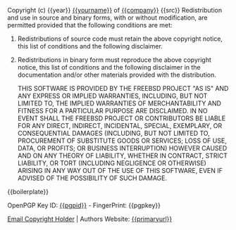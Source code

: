 Copyright (c) {{year}} [{{yourname}}]({{url}}) of [{{company}}]({{companyurl}})
{{src}}
Redistribution and use in source and binary forms, with or without modification, are permitted provided that the following conditions are met:

1. Redistributions of source code must retain the above copyright notice, this list of conditions and the following disclaimer.
2. Redistributions in binary form must reproduce the above copyright notice, this list of conditions and the following disclaimer in the documentation and/or other materials provided with the distribution.

    THIS SOFTWARE IS PROVIDED BY THE FREEBSD PROJECT "AS IS" AND ANY EXPRESS OR IMPLIED
    WARRANTIES, INCLUDING, BUT NOT LIMITED TO, THE IMPLIED WARRANTIES OF MERCHANTABILITY
    AND FITNESS FOR A PARTICULAR PURPOSE ARE DISCLAIMED. IN NO EVENT SHALL THE FREEBSD
    PROJECT OR CONTRIBUTORS BE LIABLE FOR ANY DIRECT, INDIRECT, INCIDENTAL, SPECIAL,
    EXEMPLARY, OR CONSEQUENTIAL DAMAGES (INCLUDING, BUT NOT LIMITED TO, PROCUREMENT OF
    SUBSTITUTE GOODS OR SERVICES; LOSS OF USE, DATA, OR PROFITS; OR BUSINESS INTERRUPTION)
    HOWEVER CAUSED AND ON ANY THEORY OF LIABILITY, WHETHER IN CONTRACT, STRICT LIABILITY,
    OR TORT (INCLUDING NEGLIGENCE OR OTHERWISE) ARISING IN ANY WAY OUT OF THE USE OF THIS
    SOFTWARE, EVEN IF ADVISED OF THE POSSIBILITY OF SUCH DAMAGE.

{{boilerplate}}

OpenPGP Key ID: [{{pgpid}}]({{pgpurl}}) - FingerPrint: {{pgpkey}}

[Email Copyright Holder](mailto:{{email}}) | Authors Website: [{{primaryurl}}]({{primaryurl}})
